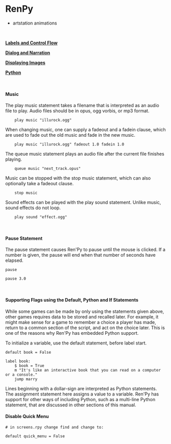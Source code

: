 # RenPy
- artstation animations

<br>

[**Labels and Control Flow**](https://github.com/maim-lain/renpy/blob/master/notes/labels.md)

[**Dialog and Narration**](https://github.com/maim-lain/renpy/blob/master/notes/dialog.md)

[**Displaying Images**](https://github.com/maim-lain/renpy/blob/master/notes/images.md)

[**Python**](https://github.com/maim-lain/renpy/blob/master/notes/python.md)

<br>

#### Music
The play music statement takes a filename that is interpreted as an audio file to play. Audio files should be in opus, ogg vorbis, or mp3 format.
```renpy
    play music "illurock.ogg"
```
When changing music, one can supply a fadeout and a fadein clause, which are used to fade out the old music and fade in the new music.
```renpy
    play music "illurock.ogg" fadeout 1.0 fadein 1.0
```
The queue music statement plays an audio file after the current file finishes playing.
```renpy
    queue music "next_track.opus"
```
Music can be stopped with the stop music statement, which can also optionally take a fadeout clause.
```renpy
    stop music
```
Sound effects can be played with the play sound statement. Unlike music, sound effects do not loop.
```renpy
    play sound "effect.ogg"
```

<br>

#### Pause Statement
The pause statement causes Ren'Py to pause until the mouse is clicked. If a number is given, the pause will end when that number of seconds have elapsed.
```renpy
pause

pause 3.0
```

<br>

#### Supporting Flags using the Default, Python and If Statements
While some games can be made by only using the statements given above, other games requires data to be stored and recalled later. For example, it might make sense for a game to remember a choice a player has made, return to a common section of the script, and act on the choice later. This is one of the reasons why Ren'Py has embedded Python support.

To initialize a variable, use the default statement, before label start.
```renpy
default book = False

label book:
    $ book = True
    m "It's like an interactive book that you can read on a computer or a console."
    jump marry
```
Lines beginning with a dollar-sign are interpreted as Python statements. The assignment statement here assigns a value to a variable. Ren'Py has support for other ways of including Python, such as a multi-line Python statement, that are discussed in other sections of this manual.

#### Disable Quick Menu
```renpy
# in screens.rpy change find and change to:

default quick_menu = False
```
